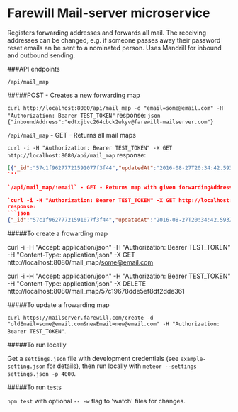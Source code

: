 # Farewill Mail-server microservice

Registers forwarding addresses and forwards all mail. The receiving addresses can be changed, e.g. if someone passes away their password reset emails an be sent to a nominated person. Uses Mandrill for inbound and outbound sending.

###API endpoints

`/api/mail_map`

#####POST - Creates a new forwarding map

`curl http://localhost:8080/api/mail_map -d "email=some@email.com" -H "Authorization: Bearer TEST_TOKEN"`
response:
```json {"inboundAddress":"edtxjbvc264cbck2wkyv@farewill-mailserver.com"} ```

`/api/mail_map` - GET - Returns all mail maps

`curl -i -H "Authorization: Bearer TEST_TOKEN" -X GET http://localhost:8080/api/mail_map`
response:
```json
[{"_id":"57c1f96277721591077f3f44","updatedAt":"2016-08-27T20:34:42.593Z","createdAt":"2016-08-27T20:34:42.593Z","inboundAddress":"edtxjbvc264cbck2wkyv@farewill-mailserver.com","forwardingAddress":"some@email.com","__v":0}]
`''

`/api/mail_map/:email` - GET - Returns map with given forwardingAddress

`curl -i -H "Authorization: Bearer TEST_TOKEN" -X GET http://localhost:8080/api/mail_map/some`
response:
```json
{"_id":"57c1f96277721591077f3f44","updatedAt":"2016-08-27T20:34:42.593Z","createdAt":"2016-08-27T20:34:42.593Z","inboundAddress":"edtxjbvc264cbck2wkyv@farewill-mailserver.com","forwardingAddress":"some@email.com","__v":0}
```







#####To create a frowarding map


curl -i -H "Accept: application/json" -H "Authorization: Bearer TEST_TOKEN" -H "Content-Type: application/json" -X GET http://localhost:8080/mail_map/some@email.com


curl -i -H "Accept: application/json" -H "Authorization: Bearer TEST_TOKEN" -H "Content-Type: application/json" -X DELETE http://localhost:8080/mail_map/57c19678dde5ef8df2dde361



#####To update a frowarding map

` curl https://mailserver.farewill.com/create -d "oldEmail=some@email.com&newEmail=new@email.com" -H "Authorization: Bearer TEST_TOKEN" `.

#####To run locally

Get a `settings.json` file with development credentials (see `example-setting.json` for details), then run locally with `meteor --settings settings.json -p 4000`.

#####To run tests

`npm test` with optional `-- -w` flag to 'watch' files for changes.
